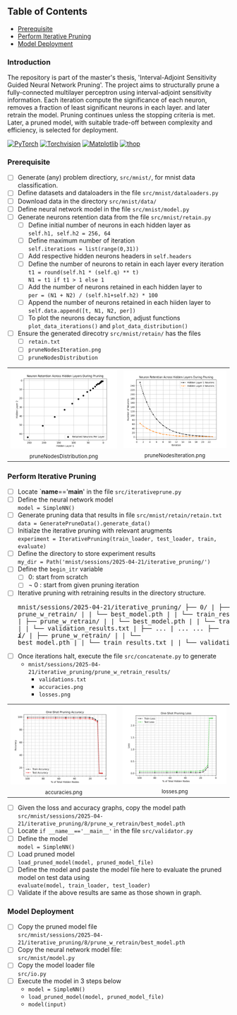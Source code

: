 

## Table of Contents
- [Prerequisite](#prerequisite)
- [Perform Iterative Pruning](#perform-iterative-pruning)
- [Model Deployment](#model-deployment)

### Introduction
The repository is part of the master's thesis, 'Interval-Adjoint Sensitivity Guided Neural Network Pruning'. The project aims to structurally prune a fully-connected multilayer perceptron using interval-adjoint sensitivity information. Each iteration compute the significance of each neuron, removes a fraction of least significant neurons in each layer. and later retrain the model. Pruning continues unless the stopping criteria is met. Later, a pruned model, with suitable trade-off between complexity and efficiency, is selected for deployment.

[![PyTorch](https://img.shields.io/badge/PyTorch-EE4C2C?logo=pytorch&logoColor=white)](https://pytorch.org/)
[![Torchvision](https://img.shields.io/badge/Torchvision-EE4C2C?logo=pytorch&logoColor=white)](https://pytorch.org/vision/)
[![Matplotlib](https://img.shields.io/badge/Matplotlib-11557C?logo=matplotlib&logoColor=white)](https://matplotlib.org/)
[![thop](https://img.shields.io/badge/thop-3776AB?logo=python&logoColor=white)](https://pypi.org/project/thop/)

### Prerequisite
  - [ ] Generate (any) problem directiory, `src/mnist/`, for mnist data classification.
  - [ ] Define datasets and dataloaders in the file `src/mnist/dataloaders.py`
  - [ ] Download data in the directory `src/mnist/data/`
  - [ ] Define neural network model in the file `src/mnist/model.py`
  - [ ] Generate neurons retention data from the file `src/mnist/retain.py`
      - [ ] Define initial number of neurons in each hidden layer as
            <br> ```self.h1, self.h2 = 256, 64 ```
      - [ ] Define maximum number of iteration
            <br> ```self.iterations = list(range(0,31))```
      - [ ] Add respective hidden neurons headers in ```self.headers```
      - [ ] Define the number of neurons to retain in each layer every iteration
            <br> ```t1 = round(self.h1 * (self.q) ** t) ```
            <br> ```N1 = t1 if t1 > 1 else 1 ```
      - [ ] Add the number of neurons retained in each hidden layer to
            <br>```per = (N1 + N2) / (self.h1+self.h2) * 100 ```
      - [ ] Append the number of neurons retained in each hiiden layer to
            <br>```self.data.append([t, N1, N2, per])```
      - [ ] To plot the neurons decay function, adjust functions ```plot_data_iterations()``` and ```plot_data_distribution()``` 
  - [ ] Ensure the generated direcotry `src/mnist/retain/` has the files
      - [ ] `retain.txt`
      - [ ] `pruneNodesIteration.png`
      - [ ] `pruneNodesDistribution`
  <div align="center">
    <table>
      <tr>
        <td align="center"><img src="src/mnist/retain/pruneNodesDistribution.png" width="300"/><br>
            <div align="center"> <sub>pruneNodesDistribution.png</sub> </div> 
        </td>
        <td><img src="src/mnist/retain/pruneNodesIteration.png" width="300"/><br> 
            <div align="center"> <sub>pruneNodesIteration.png</sub> </div> 
        </td>
      </tr>
    </table>
  </div>

### Perform Iterative Pruning  
  - [ ] Locate `__name__=='__main__' in the file ```src/iterativeprune.py```
  - [ ] Define the neural network model
        <br> `model = SimpleNN()`
  - [ ] Generate pruning data that results in file `src/mnist/retain/retain.txt`
        <br> `data = GeneratePruneData().generate_data()`
  - [ ] Initialze the iterative pruning with relevant arugments
        <br> `experiment = IterativePruning(train_loader, test_loader, train, evaluate)`
  - [ ] Define the directory to store experiment results
        <br> `my_dir = Path('mnist/sessions/2025-04-21/iterative_pruning/')`
  - [ ] Define the `begin_itr` variable
      - [ ] 0: start from scratch
      - [ ] ¬ 0 : start from given pruning iteration
  - [ ] Iterative pruning with retraining results in the directory structure.
        <pre> 
        mnist/sessions/2025-04-21/iterative_pruning/
        ├── 0/
        |   ├── prune_w_retrain/
        |   |    └── best_model.pth
        |   |    └── train_results.txt
        ├── 1/
        |   ├── prune_w_retrain/
        |   |    └── best_model.pth
        |   |    └── train_results.txt
        |   |    └── validation_results.txt
        |   ├── ...
        |   ...
        ...
        ├── ***i***/
        |   ├── prune_w_retrain/
        |   |     └── best_model.pth
        |   |     └── train_results.txt
        |   |     └── validation_results.txt
        </pre>
  - [ ] Once iterations halt, execute the file ```src/concatenate.py``` to generate
      - ```mnist/sessions/2025-04-21/iterative_pruning/prune_w_retrain_results/```
          - ```validations.txt```
          - ```accuracies.png```
          - ```losses.png```
  <div align="center">
    <table>
      <tr>
        <td align="center"><img src="src/mnist/sessions/2025-04-21/iterative_pruning/prune_w_retrain_results/accuracies.png" width="300"/><br>
            <div align="center"> <sub>accuracies.png</sub> </div> 
        </td>
        <td><img src="src/mnist/sessions/2025-04-21/iterative_pruning/prune_w_retrain_results/losses.png" width="300"/><br> 
            <div align="center"> <sub>losses.png</sub> </div> 
        </td>
      </tr>
    </table>
  </div>
  
  - [ ] Given the loss and accuracy graphs, copy the model path
        <br> ```src/mnist/sessions/2025-04-21/iterative_pruning/8/prune_w_retrain/best_model.pth```
  - [ ] Locate ```if __name__=='__main__'``` in the file ```src/validator.py```
  - [ ] Define the model
        <br> ```model = SimpleNN()```
  - [ ] Load pruned model
        <br> ```load_pruned_model(model, pruned_model_file)```
  - [ ] Define the model and paste the model file here to evaluate the pruned model on test data using
        <br> ```evaluate(model, train_loader, test_loader)```
  - [ ] Validate if the above results are same as those shown in graph. 

### Model Deployment
  - [ ]  Copy the pruned model file
        <br> ```src/mnist/sessions/2025-04-21/iterative_pruning/8/prune_w_retrain/best_model.pth```
  - [ ]  Copy the neural network model file:
        <br> ```src/mnist/model.py```
  - [ ]  Copy the model loader file
        <br> ```src/io.py```
  - [ ]  Execute the model in 3 steps below
      -  ```model = SimpleNN()```
      -  ```load_pruned_model(model, pruned_model_file)```
      -  ```model(input)```
